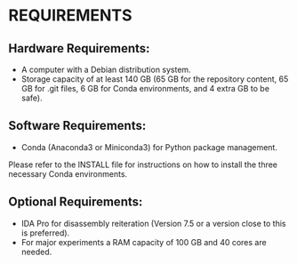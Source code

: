 # REQUIREMENTS

## Hardware Requirements:
- A computer with a Debian distribution system.
- Storage capacity of at least 140 GB (65 GB for the repository content, 65 GB for .git files, 6 GB for Conda environments, and 4 extra GB to be safe).

## Software Requirements:
- Conda (Anaconda3 or Miniconda3) for Python package management.

Please refer to the INSTALL file for instructions on how to install the three necessary Conda environments.

## Optional Requirements:
- IDA Pro for disassembly reiteration (Version 7.5 or a version close to this is preferred).
- For major experiments a RAM capacity of 100 GB and 40 cores are needed.

